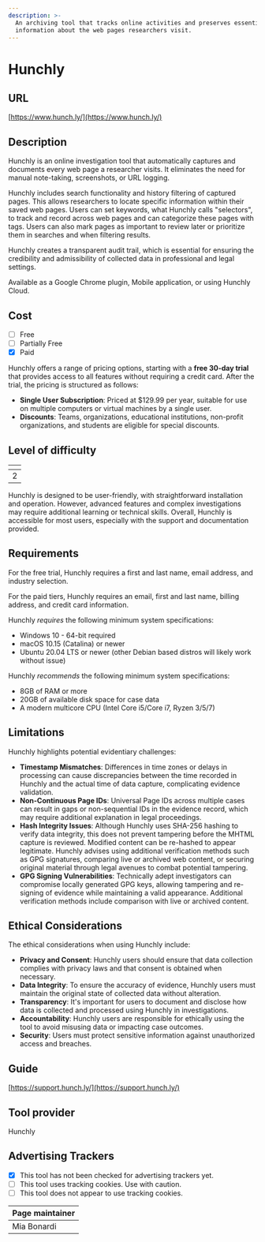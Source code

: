 ```yaml
---
description: >-
  An archiving tool that tracks online activities and preserves essential
  information about the web pages researchers visit.
---
```


# Hunchly

## URL

[https://www.hunch.ly/](https://www.hunch.ly/)

## Description

Hunchly is an online investigation tool that automatically captures and documents every web page a researcher visits. It eliminates the need for manual note-taking, screenshots, or URL logging.&#x20;

Hunchly includes search functionality and history filtering of captured pages. This allows researchers to locate specific information within their saved web pages. Users can set keywords, what Hunchly calls "selectors", to track and record across web pages and can categorize these pages with tags. Users can also mark pages as important to review later or prioritize them in searches and when filtering results.

Hunchly creates a transparent audit trail, which is essential for ensuring the credibility and admissibility of collected data in professional and legal settings.

Available as a Google Chrome plugin, Mobile application, or using Hunchly Cloud.&#x20;

## Cost

* [ ] Free
* [ ] Partially Free
* [x] Paid

Hunchly offers a range of pricing options, starting with a **free 30-day trial** that provides access to all features without requiring a credit card. After the trial, the pricing is structured as follows:

* **Single User Subscription**: Priced at $129.99 per year, suitable for use on multiple computers or virtual machines by a single user.
* **Discounts**: Teams, organizations, educational institutions, non-profit organizations, and students are eligible for special discounts.&#x20;

## Level of difficulty

<table><thead><tr><th data-type="rating" data-max="5"></th></tr></thead><tbody><tr><td>2</td></tr></tbody></table>

Hunchly is designed to be user-friendly, with straightforward installation and operation. However, advanced features and complex investigations may require additional learning or technical skills. Overall, Hunchly is accessible for most users, especially with the support and documentation provided.

## Requirements

For the free trial, Hunchly requires a first and last name, email address, and industry selection.&#x20;

For the paid tiers, Hunchly requires an email, first and last name, billing address, and credit card information.&#x20;

Hunchly _requires_ the following minimum system specifications:

* Windows 10 - 64-bit required
* macOS 10.15 (Catalina) or newer
* Ubuntu 20.04 LTS or newer (other Debian based distros will likely work without issue)

Hunchly _recommends_ the following minimum system specifications:&#x20;

* 8GB of RAM or more
* 20GB of available disk space for case data
* A modern multicore CPU (Intel Core i5/Core i7, Ryzen 3/5/7)

## Limitations

Hunchly highlights potential evidentiary challenges:&#x20;

* **Timestamp Mismatches**: Differences in time zones or delays in processing can cause discrepancies between the time recorded in Hunchly and the actual time of data capture, complicating evidence validation.
* **Non-Continuous Page IDs**: Universal Page IDs across multiple cases can result in gaps or non-sequential IDs in the evidence record, which may require additional explanation in legal proceedings.
* **Hash Integrity Issues**: Although Hunchly uses SHA-256 hashing to verify data integrity, this does not prevent tampering before the MHTML capture is reviewed. Modified content can be re-hashed to appear legitimate. Hunchly advises using additional verification methods such as GPG signatures, comparing live or archived web content, or securing original material through legal avenues to combat potential tampering.
* **GPG Signing Vulnerabilities**: Technically adept investigators can compromise locally generated GPG keys, allowing tampering and re-signing of evidence while maintaining a valid appearance. Additional verification methods include comparison with live or archived content.

## Ethical Considerations

The ethical considerations when using Hunchly include:

* **Privacy and Consent**: Hunchly users should ensure that data collection complies with privacy laws and that consent is obtained when necessary.
* **Data Integrity**: To ensure the accuracy of evidence, Hunchly users must maintain the original state of collected data without alteration.
* **Transparency**: It's important for users to document and disclose how data is collected and processed using Hunchly in investigations.
* **Accountability**: Hunchly users are responsible for ethically using the tool to avoid misusing data or impacting case outcomes.
* **Security**: Users must protect sensitive information against unauthorized access and breaches.

## Guide

[https://support.hunch.ly/](https://support.hunch.ly/)

## Tool provider

Hunchly

## Advertising Trackers

* [x] This tool has not been checked for advertising trackers yet.
* [ ] This tool uses tracking cookies. Use with caution.
* [ ] This tool does not appear to use tracking cookies.

| Page maintainer |
| --------------- |
| Mia Bonardi     |

